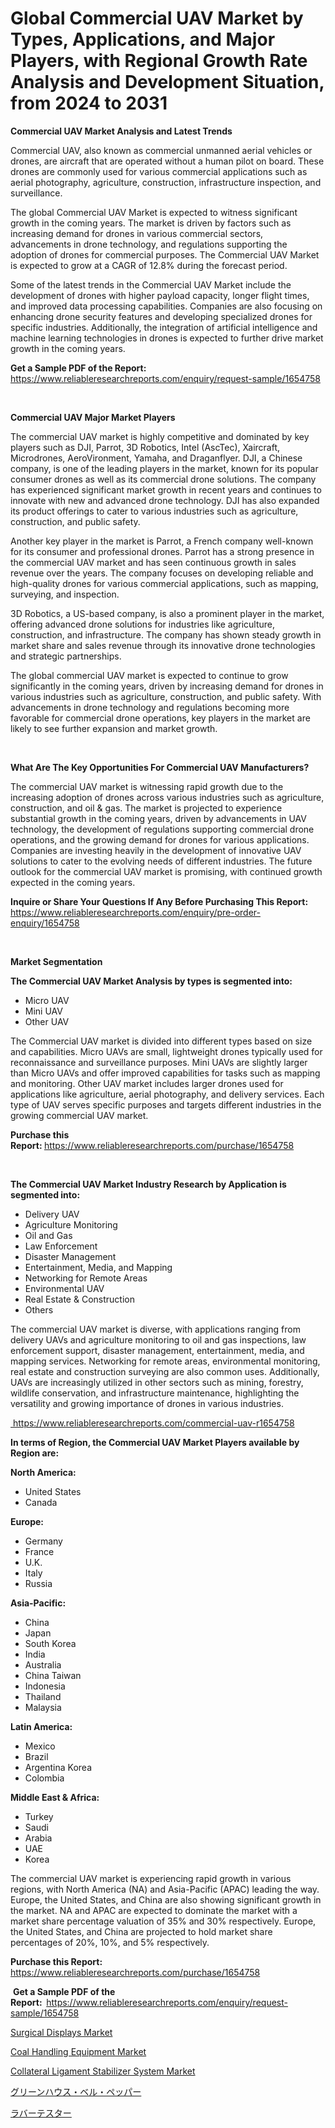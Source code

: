<p><h1>Global Commercial UAV Market by Types, Applications, and Major Players, with Regional Growth Rate Analysis and Development Situation, from 2024 to 2031</h1></p><p><strong>Commercial UAV Market Analysis and Latest Trends</strong></p>
<p><p>Commercial UAV, also known as commercial unmanned aerial vehicles or drones, are aircraft that are operated without a human pilot on board. These drones are commonly used for various commercial applications such as aerial photography, agriculture, construction, infrastructure inspection, and surveillance.</p><p>The global Commercial UAV Market is expected to witness significant growth in the coming years. The market is driven by factors such as increasing demand for drones in various commercial sectors, advancements in drone technology, and regulations supporting the adoption of drones for commercial purposes. The Commercial UAV Market is expected to grow at a CAGR of 12.8% during the forecast period.</p><p>Some of the latest trends in the Commercial UAV Market include the development of drones with higher payload capacity, longer flight times, and improved data processing capabilities. Companies are also focusing on enhancing drone security features and developing specialized drones for specific industries. Additionally, the integration of artificial intelligence and machine learning technologies in drones is expected to further drive market growth in the coming years.</p></p>
<p><strong>Get a Sample PDF of the Report:&nbsp;</strong> <a href="https://www.reliableresearchreports.com/enquiry/request-sample/1654758">https://www.reliableresearchreports.com/enquiry/request-sample/1654758</a></p>
<p>&nbsp;</p>
<p><strong>Commercial UAV Major Market Players</strong></p>
<p><p>The commercial UAV market is highly competitive and dominated by key players such as DJI, Parrot, 3D Robotics, Intel (AscTec), Xaircraft, Microdrones, AeroVironment, Yamaha, and Draganflyer. DJI, a Chinese company, is one of the leading players in the market, known for its popular consumer drones as well as its commercial drone solutions. The company has experienced significant market growth in recent years and continues to innovate with new and advanced drone technology. DJI has also expanded its product offerings to cater to various industries such as agriculture, construction, and public safety.</p><p>Another key player in the market is Parrot, a French company well-known for its consumer and professional drones. Parrot has a strong presence in the commercial UAV market and has seen continuous growth in sales revenue over the years. The company focuses on developing reliable and high-quality drones for various commercial applications, such as mapping, surveying, and inspection.</p><p>3D Robotics, a US-based company, is also a prominent player in the market, offering advanced drone solutions for industries like agriculture, construction, and infrastructure. The company has shown steady growth in market share and sales revenue through its innovative drone technologies and strategic partnerships.</p><p>The global commercial UAV market is expected to continue to grow significantly in the coming years, driven by increasing demand for drones in various industries such as agriculture, construction, and public safety. With advancements in drone technology and regulations becoming more favorable for commercial drone operations, key players in the market are likely to see further expansion and market growth.</p></p>
<p>&nbsp;</p>
<p><strong>What Are The Key Opportunities For Commercial UAV Manufacturers?</strong></p>
<p><p>The commercial UAV market is witnessing rapid growth due to the increasing adoption of drones across various industries such as agriculture, construction, and oil & gas. The market is projected to experience substantial growth in the coming years, driven by advancements in UAV technology, the development of regulations supporting commercial drone operations, and the growing demand for drones for various applications. Companies are investing heavily in the development of innovative UAV solutions to cater to the evolving needs of different industries. The future outlook for the commercial UAV market is promising, with continued growth expected in the coming years.</p></p>
<p><strong>Inquire or Share Your Questions If Any Before Purchasing This Report:</strong> <a href="https://www.reliableresearchreports.com/enquiry/pre-order-enquiry/1654758">https://www.reliableresearchreports.com/enquiry/pre-order-enquiry/1654758</a></p>
<p>&nbsp;</p>
<p><strong>Market Segmentation</strong></p>
<p><strong>The Commercial UAV Market Analysis by types is segmented into:</strong></p>
<p><ul><li>Micro UAV</li><li>Mini UAV</li><li>Other UAV</li></ul></p>
<p><p>The Commercial UAV market is divided into different types based on size and capabilities. Micro UAVs are small, lightweight drones typically used for reconnaissance and surveillance purposes. Mini UAVs are slightly larger than Micro UAVs and offer improved capabilities for tasks such as mapping and monitoring. Other UAV market includes larger drones used for applications like agriculture, aerial photography, and delivery services. Each type of UAV serves specific purposes and targets different industries in the growing commercial UAV market.</p></p>
<p><strong>Purchase this Report:&nbsp;</strong><a href="https://www.reliableresearchreports.com/purchase/1654758">https://www.reliableresearchreports.com/purchase/1654758</a></p>
<p>&nbsp;</p>
<p><strong>The Commercial UAV Market Industry Research by Application is segmented into:</strong></p>
<p><ul><li>Delivery UAV</li><li>Agriculture Monitoring</li><li>Oil and Gas</li><li>Law Enforcement</li><li>Disaster Management</li><li>Entertainment, Media, and Mapping</li><li>Networking for Remote Areas</li><li>Environmental UAV</li><li>Real Estate & Construction</li><li>Others</li></ul></p>
<p><p>The commercial UAV market is diverse, with applications ranging from delivery UAVs and agriculture monitoring to oil and gas inspections, law enforcement support, disaster management, entertainment, media, and mapping services. Networking for remote areas, environmental monitoring, real estate and construction surveying are also common uses. Additionally, UAVs are increasingly utilized in other sectors such as mining, forestry, wildlife conservation, and infrastructure maintenance, highlighting the versatility and growing importance of drones in various industries.</p></p>
<p><a href="https://www.reliableresearchreports.com/commercial-uav-r1654758">&nbsp;https://www.reliableresearchreports.com/commercial-uav-r1654758</a></p>
<p><strong>In terms of Region, the Commercial UAV Market Players available by Region are:</strong></p>
<p>
    <p> <strong> North America: </strong>
        <ul>
            <li>United States</li>
            <li>Canada</li>
        </ul>
        </p> 
    <p> <strong> Europe: </strong>
        <ul>
            <li>Germany</li>
            <li>France</li>
            <li>U.K.</li>
            <li>Italy</li>
            <li>Russia</li>
        </ul>
        </p> 
    <p> <strong> Asia-Pacific: </strong>
        <ul>
            <li>China</li>
            <li>Japan</li>
            <li>South Korea</li>
            <li>India</li>
            <li>Australia</li>
            <li>China Taiwan</li>
            <li>Indonesia</li>
            <li>Thailand</li>
            <li>Malaysia</li>
        </ul>
        </p> 
    <p> <strong> Latin America: </strong>
        <ul>
            <li>Mexico</li>
            <li>Brazil</li>
            <li>Argentina Korea</li>
            <li>Colombia</li>
        </ul>
        </p> 
    <p> <strong> Middle East & Africa: </strong>
        <ul>
            <li>Turkey</li>
            <li>Saudi</li>
            <li>Arabia</li>
            <li>UAE</li>
            <li>Korea</li>
        </ul>
    </p>
    </p>
<p><p>The commercial UAV market is experiencing rapid growth in various regions, with North America (NA) and Asia-Pacific (APAC) leading the way. Europe, the United States, and China are also showing significant growth in the market. NA and APAC are expected to dominate the market with a market share percentage valuation of 35% and 30% respectively. Europe, the United States, and China are projected to hold market share percentages of 20%, 10%, and 5% respectively.</p></p>
<p><strong>Purchase this Report: </strong><a href="https://www.reliableresearchreports.com/purchase/1654758">https://www.reliableresearchreports.com/purchase/1654758</a></p>
<p>&nbsp;<strong>Get a Sample PDF of the Report:&nbsp;&nbsp;</strong><a href="https://www.reliableresearchreports.com/enquiry/request-sample/1654758">https://www.reliableresearchreports.com/enquiry/request-sample/1654758</a></p>
<p><strong></strong></p>
<p><p><a href="https://www.linkedin.com/pulse/surgical-displays-market-research-report-its-history-forecast-0wbhf">Surgical Displays Market</a></p><p><a href="https://github.com/yemakinde/Market-Research-Report-List-2/blob/main/coal-handling-equipment-market.md">Coal Handling Equipment Market</a></p><p><a href="https://github.com/Alonsoolds3wq1d81czn8rbol/Market-Research-Report-List-2/blob/main/collateral-ligament-stabilizer-system-market.md">Collateral Ligament Stabilizer System Market</a></p><p><a href="https://medium.com/@byroalenzuela76845/%E6%B8%A9%E5%AE%A4%E3%83%99%E3%83%AB%E3%83%9A%E3%83%83%E3%83%91%E3%83%BC%E5%B8%82%E5%A0%B4%E3%81%AF-%E5%B8%82%E5%A0%B4%E3%82%B7%E3%82%A7%E3%82%A2-%E5%B8%82%E5%A0%B4%E5%8B%95%E5%90%91-%E5%B8%82%E5%A0%B4%E6%88%90%E9%95%B7%E3%81%AB%E9%96%A2%E3%81%99%E3%82%8B%E6%83%85%E5%A0%B1%E3%82%92%E6%8F%90%E4%BE%9B%E3%81%97%E3%81%BE%E3%81%99-onshitsu-berupeppaa-shijou-wa-shijou-shea-shijou-68ca7039646c">グリーンハウス・ベル・ペッパー</a></p><p><a href="https://github.com/LeanneBruen2023/Market-Research-Report-List-1/blob/main/729507153228.md">ラバーテスター</a></p></p>